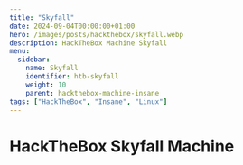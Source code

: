 ```yaml
---
title: "Skyfall"
date: 2024-09-04T00:00:00+01:00
hero: /images/posts/hackthebox/skyfall.webp
description: HackTheBox Machine Skyfall
menu:
  sidebar:
    name: Skyfall
    identifier: htb-skyfall
    weight: 10
    parent: hackthebox-machine-insane
tags: ["HackTheBox", "Insane", "Linux"]
---
```

# HackTheBox Skyfall Machine